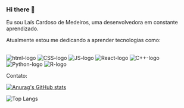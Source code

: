 ### Hi there 👋

Eu sou Laís Cardoso de Medeiros, uma desenvolvedora em constante aprendizado.

Atualmente estou me dedicando a aprender tecnologias como:
<div style="display: inline_block"><br>
   <img src="https://img.shields.io/badge/HTML5-E34F26?style=for-the-badge&logo=html5&logoColor=white" alt="html-logo"/>
   <img src="https://img.shields.io/badge/CSS3-1572B6?style=for-the-badge&logo=css3&logoColor=white" alt="CSS-logo"/>
   <img src="https://img.shields.io/badge/JavaScript-323330?style=for-the-badge&logo=javascript&logoColor=F7DF1E" alt="JS-logo"/>
   <img src="https://img.shields.io/badge/React-20232A?style=for-the-badge&logo=react&logoColor=61DAFB" alt="React-logo"/>
   <img src="https://img.shields.io/badge/c++-%2300599C.svg?style=for-the-badge&logo=c%2B%2B&logoColor=white" alt="C++-logo"/>
   <img src="https://img.shields.io/badge/python-3670A0?style=for-the-badge&logo=python&logoColor=ffdd54" alt="Python-logo"/>
   <img src="https://img.shields.io/badge/r-%23276DC3.svg?style=for-the-badge&logo=r&logoColor=white" alt="R-logo"/>
    
   
</div>
   
   	

Contato:

[![Anurag's GitHub stats](https://github-readme-stats.vercel.app/api?username=lais-cardoso&show_icons=true&theme=radical)](https://github.com/anuraghazra/github-readme-stats)

![Top Langs](https://github-readme-stats.vercel.app/api/top-langs/?username=lais-cardoso&layout=compact)

